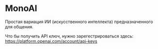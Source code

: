 # MonoAI

Простая вариация ИИ (искусственного интеллекта) предназначенного для общения.

Что бы получить API ключ, нужно зарегестрироваться здесь: https://platform.openai.com/account/api-keys
